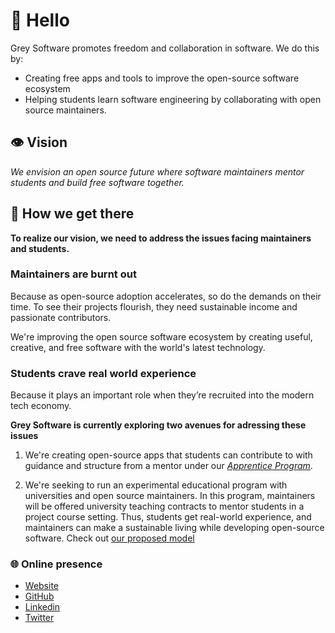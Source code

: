 # 👋 Hello 

Grey Software promotes freedom and collaboration in software. We do this by:

- Creating free apps and tools to improve the open-source software ecosystem
- Helping students learn software engineering by collaborating with open source maintainers.

## 👁️‍ Vision 

_We envision an open source future where software maintainers mentor students and build free software together._

## 🧭 How we get there

**To realize our vision, we need to address the issues facing maintainers and students.**

### Maintainers are burnt out

Because as open-source adoption accelerates, so do the demands on their time. To see their projects flourish, they need sustainable income and passionate contributors.

We're improving the open source software ecosystem by creating useful, creative, and free software with the world's latest technology.

### Students crave real world experience

Because it plays an important role when they’re recruited into the modern tech economy. 

**Grey Software is currently exploring two avenues for adressing these issues**

1. We're creating open-source apps that students can contribute to with guidance and structure from a mentor under our [_Apprentice Program_](https://org.grey.software/apprentice). 

2. We're seeking to run an experimental educational program with universities and open source maintainers. In this program, maintainers will be offered university teaching contracts to mentor students in a project course setting. Thus, students get real-world experience, and maintainers can make a sustainable living while developing open-source software. Check out [our proposed model](https://tiny.cc/gs-bm)

### 🌐 Online presence

- [Website](https://www.grey.software/)
- [GitHub](https://github.com/grey-software/)
- [Linkedin](https://www.linkedin.com/company/grey-software/)
- [Twitter](https://twitter.com/grey_software)
